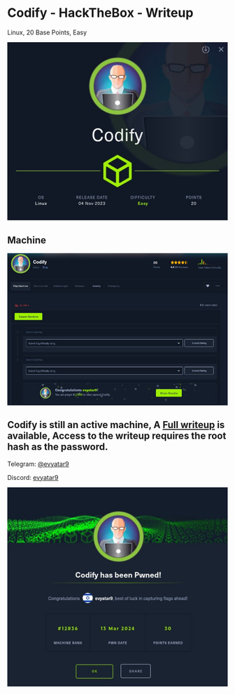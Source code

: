 # Codify - HackTheBox - Writeup
Linux, 20 Base Points, Easy

![info.JPG](images/info.JPG)

## Machine

![‏‏Codify.JPG](images/Codify.JPG)
 
## Codify is still an active machine, A [Full writeup](Codify-Writeup.pdf) is available, Access to the writeup requires the root hash as the password.

Telegram: [@evyatar9](https://t.me/evyatar9)

Discord: [evyatar9](https://discord.com/users/812805349815091251)

![pwn.JPG](images/pwn.JPG)